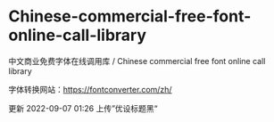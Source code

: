 # Chinese-commercial-free-font-online-call-library
中文商业免费字体在线调用库 / Chinese commercial free font online call library

字体转换网站：https://fontconverter.com/zh/


更新
2022-09-07 01:26 上传”优设标题黑“
